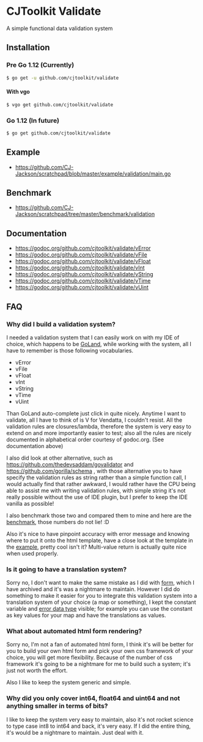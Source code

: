 # CJToolkit Validate

A simple functional data validation system

## Installation

### Pre Go 1.12 (Currently)

``` sh
$ go get -u github.com/cjtoolkit/validate
```

#### With vgo

``` sh
$ vgo get github.com/cjtoolkit/validate
```

### Go 1.12 (In future)

``` sh
$ go get github.com/cjtoolkit/validate
```

## Example

* https://github.com/CJ-Jackson/scratchpad/blob/master/example/validation/main.go

## Benchmark

* https://github.com/CJ-Jackson/scratchpad/tree/master/benchmark/validation

## Documentation

* https://godoc.org/github.com/cjtoolkit/validate/vError
* https://godoc.org/github.com/cjtoolkit/validate/vFile
* https://godoc.org/github.com/cjtoolkit/validate/vFloat
* https://godoc.org/github.com/cjtoolkit/validate/vInt
* https://godoc.org/github.com/cjtoolkit/validate/vString
* https://godoc.org/github.com/cjtoolkit/validate/vTime
* https://godoc.org/github.com/cjtoolkit/validate/vUint

## FAQ

### Why did I build a validation system?

I needed a validation system that I can easily work on with my IDE of choice, which happens to be
[GoLand](https://www.jetbrains.com/go/), while working with the system, all I have to remember is
those following vocabularies.

* vError
* vFile
* vFloat
* vInt
* vString
* vTime
* vUint

Than GoLand auto-complete just click in quite nicely.  Anytime I want to validate, all I have to
think of is V for Vendatta, I couldn't resist.  All the validation rules are closures/lambda,
therefore the system is very easy to extend on and more importantly easier to test; also all the
rules are nicely documented in alphabetical order courtesy of godoc.org. (See documentation above)

I also did look at other alternative, such as https://github.com/thedevsaddam/govalidator and
https://github.com/gorilla/schema , with those alternative you to have specify the validation rules
as string rather than a simple function call, I would actually find that rather awkward, I would rather
have the CPU being able to assist me with writing validation rules, with simple string it's not really
possible without the use of IDE plugin, but I prefer to keep the IDE vanilla as possible!

I also benchmark those two and compared them to mine and here are the
[benchmark](https://github.com/CJ-Jackson/scratchpad/tree/master/benchmark/validation), those numbers
 do not lie! :D 
 
Also it's nice to have pinpoint accuracy with error message and knowing where to put it onto
the html template, have a close look at the template in the
[example](https://github.com/CJ-Jackson/scratchpad/blob/master/example/validation/main.go), pretty
cool isn't it?  Multi-value return is actually quite nice when used properly.

### Is it going to have a translation system?

Sorry no, I don't want to make the same mistake as I did with 
[form](https://github.com/cjtoolkit/form), which I have archived and it's was a nightmare to maintain.
However I did do something to make it easier for you to integrate this validation system into a
translation system of your choice (a map or something), I kept the constant variable and
[error data type](https://godoc.org/github.com/cjtoolkit/validate/vError#Errors)
visible; for example you can use the constant as key values for your map and have the translations as
values.

### What about automated html form rendering?

Sorry no, I'm not a fan of automated html form, I think it's will be better for you to build your own
html form and pick your own css framework of your choice, you will get more flexibility.  Because of
the number of css framework it's going to be a nightmare for me to build such a system;  it's just not
worth the effort.

Also I like to keep the system generic and simple.

### Why did you only cover int64, float64 and uint64 and not anything smaller in terms of bits?

I like to keep the system very easy to maintain, also it's not rocket science to type case int8 to
int64 and back, it's very easy.  If I did the entire thing, it's would be a nightmare to maintain.
Just deal with it.
